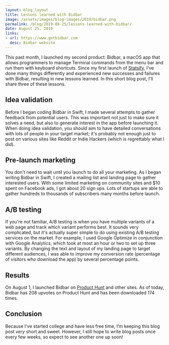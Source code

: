```yaml
---
layout: blog_layout
title: Lessons learned with Bidbar
image: /assets/images/blog-images/2019/bidbar.png
permalink: /blog/2019-08-25/lessons-learned-with-bidbar/
date: August 25, 2019
links: 
- url: https://www.getbidbar.com
  desc: Bidbar website
---
```


This past month, I launched my second product: Bidbar, a macOS app that allows programmers to manage Terminal commands from the menu bar and run them with keyboard shortcuts. Since my first launch of [Statsify](/blog/2019-03-03/my-experience-launching-statsify/), I've done many things differently and experienced new successes and failures with Bidbar, resulting in new lessons learned. In this short blog post, I'll share three of these lessons. 

## Idea validation 

Before I began coding Bidbar in Swift, I made several attempts to gather feedback from potential users. This was important not just to make sure it solves a need, but also to generate interest in the app before launching it. When doing idea validation, you should aim to have detailed conversations with lots of people in your target market; it's probably not enough just to post on various sites like Reddit or Indie Hackers (which is regrettably what I did). 

## Pre-launch marketing

You don't need to wait until you launch to do all your marketing. As I began writing Bidbar in Swift, I created a mailing list and landing page to gather interested users. With some limited marketing on community sites and $10 spent on Facebook ads, I got about 20 sign ups. Lots of startups are able to gather hundreds to thousands of subscribers many months before launch. 

## A/B testing

If you're not familiar, A/B testing is when you have multiple variants of a web page and track which variant performs best. It sounds very complicated, but it's actually super simple to do using existing A/B testing services on the market. For example, I used Google Optimize in conjunction with Google Analytics, which took at most an hour or two to set up three variants. By changing the text and layout of my landing page to target different audiences, I was able to improve my conversion rate (percentage of visitors who download the app) by several percentage points. 

## Results

On August 1, I launched Bidbar on [Product Hunt](https://www.producthunt.com/posts/bidbar) and other sites. As of today, Bidbar has 208 upvotes on Product Hunt and has been downloaded 174 times. 

## Conclusion

Because I've started college and have less free time, I'm keeping this blog post _very_ short and sweet. However, I still hope to write blog posts once every few weeks, so expect to see another one up soon!
